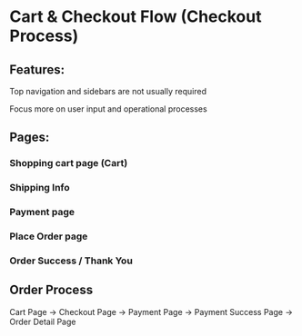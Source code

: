 # Cart & Checkout Flow (Checkout Process)

## Features:

Top navigation and sidebars are not usually required

Focus more on user input and operational processes

## Pages:

### Shopping cart page (Cart)

### Shipping Info

### Payment page

### Place Order page

### Order Success / Thank You

## Order Process
Cart Page → Checkout Page → Payment Page → Payment Success Page → Order Detail Page
